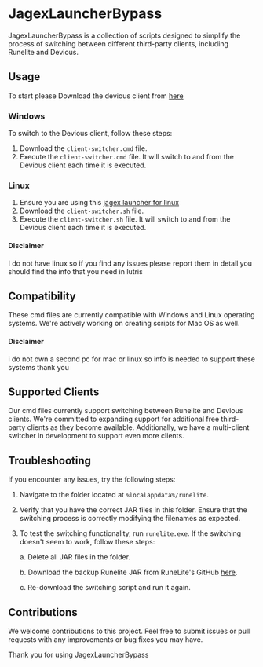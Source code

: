 # JagexLauncherBypass

JagexLauncherBypass is a collection of scripts designed to simplify the process of switching between different third-party clients, including Runelite and Devious.

## Usage
To start please Download the devious client from [here](https://github.com/jbx5/devious-launcher/releases/download/devious-client-launcher-1.0.1/devious-client-launcher.jar)
### Windows  

To switch to the Devious client, follow these steps:

1. Download the `client-switcher.cmd` file.
2. Execute the `client-switcher.cmd` file. It will switch to and from the Devious client each time it is executed.

### Linux
1. Ensure you are using this [jagex launcher for linux](https://github.com/TormStorm/jagex-launcher-linux)
2. Download the `client-switcher.sh` file.
3. Execute the `client-switcher.sh` file. It will switch to and from the Devious client each time it is executed.
#### Disclaimer
I do not have linux so if you find any issues please report them in detail
you should find the info that you need in lutris

## Compatibility

These cmd files are currently compatible with Windows and Linux operating systems. We're actively working on creating scripts for Mac OS as well.
#### Disclaimer
i do not own a second pc for mac or linux so info is needed to support these systems thank you

## Supported Clients

Our cmd files currently support switching between Runelite and Devious clients. We're committed to expanding support for additional free third-party clients as they become available. Additionally, we have a multi-client switcher in development to support even more clients.

## Troubleshooting

If you encounter any issues, try the following steps:

1. Navigate to the folder located at `%localappdata%/runelite`.

2. Verify that you have the correct JAR files in this folder. Ensure that the switching process is correctly modifying the filenames as expected.

3. To test the switching functionality, run `runelite.exe`. If the switching doesn't seem to work, follow these steps:

   a. Delete all JAR files in the folder.
   
   b. Download the backup Runelite JAR from RuneLite's GitHub [here](https://github.com/runelite/launcher/releases/download/2.6.8/RuneLite.jar).

   c. Re-download the switching script and run it again.

## Contributions

We welcome contributions to this project. Feel free to submit issues or pull requests with any improvements or bug fixes you may have.

Thank you for using JagexLauncherBypass
